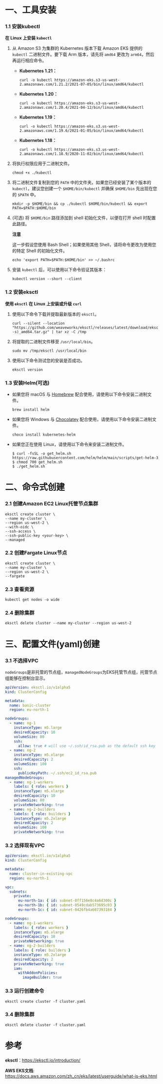 # 一、工具安装

### 1.1 安装kubectl

**在 Linux 上安装 `kubectl`**

1. 从 Amazon S3 为集群的 Kubernetes 版本下载 Amazon EKS 提供的 `kubectl` 二进制文件。要下载 Arm 版本，请先将 `amd64` 更改为 `arm64`，然后再运行相应命令。

   - **Kubernetes 1.21：**

     ```shell
     curl -o kubectl https://amazon-eks.s3-us-west-2.amazonaws.com/1.21.2/2021-07-05/bin/linux/amd64/kubectl
     ```

   - **Kubernetes 1.20：**

     ```shell
     curl -o kubectl https://amazon-eks.s3-us-west-2.amazonaws.com/1.20.4/2021-04-12/bin/linux/amd64/kubectl
     ```

   - **Kubernetes 1.19：**

     ```shell
     curl -o kubectl https://amazon-eks.s3.us-west-2.amazonaws.com/1.19.6/2021-01-05/bin/linux/amd64/kubectl
     ```

   - **Kubernetes 1.18：**

     ```shell
     curl -o kubectl https://amazon-eks.s3.us-west-2.amazonaws.com/1.18.9/2020-11-02/bin/linux/amd64/kubectl
     ```

2. 将执行权限应用于二进制文件。

   ```shell
   chmod +x ./kubectl
   ```

3. 将二进制文件复制到您的 `PATH` 中的文件夹。如果您已经安装了某个版本的 `kubectl`，建议您创建一个 `$HOME/bin/kubectl` 并确保 `$HOME/bin` 先出现在您的 `$PATH` 中。

   ```shell
   mkdir -p $HOME/bin && cp ./kubectl $HOME/bin/kubectl && export PATH=$PATH:$HOME/bin
   ```

4. (可选) 将 `$HOME/bin` 路径添加到 shell 初始化文件，以便在打开 shell 时配置此路径。

   **注意**

   这一步假设您使用 Bash Shell；如果使用其他 Shell，请将命令更改为使用您的特定 Shell 的初始化文件。

   ```shell
   echo 'export PATH=$PATH:$HOME/bin' >> ~/.bashrc
   ```

5. 安装 `kubectl` 后，可以使用以下命令验证其版本：

   ```shell
   kubectl version --short --client
   ```

### 1.2 安装eksctl

**使用 `eksctl` 在 Linux 上安装或升级 `curl`**

1. 使用以下命令下载并提取最新版本的 `eksctl`。

   ```shell
   curl --silent --location "https://github.com/weaveworks/eksctl/releases/latest/download/eksctl_$(uname -s)_amd64.tar.gz" | tar xz -C /tmp
   ```

2. 将提取的二进制文件移至 `/usr/local/bin`。

   ```shell
   sudo mv /tmp/eksctl /usr/local/bin
   ```

3. 使用以下命令测试您的安装是否成功。

   ```shell
   eksctl version
   ```

### 1.3 安装Helm(可选)

- 如果您将 macOS 与 [Homebrew](https://brew.sh/) 配合使用，请使用以下命令安装二进制文件。

  ```shell
  brew install helm
  ```

- 如果您将 Windows 与 [Chocolatey](https://chocolatey.org/) 配合使用，请使用以下命令安装二进制文件。

  ```shell
  choco install kubernetes-helm
  ```

- 如果您正在使用 Linux，请使用以下命令来安装二进制文件。

  ```shell
  $ curl -fsSL -o get_helm.sh https://raw.githubusercontent.com/helm/helm/main/scripts/get-helm-3
  $ chmod 700 get_helm.sh
  $ ./get_helm.sh
  ```

# 二、命令式创建

### 2.1 创建Amazon EC2 Linux托管节点集群

```shell
eksctl create cluster \
--name my-cluster \
--region us-west-2 \
--with-oidc \
--ssh-access \
--ssh-public-key <your-key> \
--managed
```

### 2.2 创建Fargate Linux节点

```shell
eksctl create cluster \
--name my-cluster \
--region us-west-2 \
--fargate
```

### 2.3 查看资源

```shell
kubectl get nodes -o wide
```

### 2.4 删除集群

```shell
eksctl delete cluster --name my-cluster --region us-west-2
```

# 三、配置文件(yaml)创建

### 3.1 不选择VPC

`nodeGroups`是非托管的节点组，`managedNodeGroups`为EKS托管节点组，托管节点组能够在控制台显示。

```yaml
apiVersion: eksctl.io/v1alpha5
kind: ClusterConfig

metadata:
  name: basic-cluster
  region: eu-north-1

nodeGroups:
  - name: ng-1
    instanceType: m5.large
    desiredCapacity: 10
    volumeSize: 80
    ssh:
      allow: true # will use ~/.ssh/id_rsa.pub as the default ssh key
  - name: ng-2
    instanceType: m5.xlarge
    desiredCapacity: 2
    volumeSize: 100
    ssh:
      publicKeyPath: ~/.ssh/ec2_id_rsa.pub
managedNodeGroups:
  - name: ng-1-workers
    labels: { role: workers }
    instanceType: m5.xlarge
    desiredCapacity: 10
    volumeSize: 80
    privateNetworking: true
  - name: ng-2-builders
    labels: { role: builders }
    instanceType: m5.2xlarge
    desiredCapacity: 2
    volumeSize: 100
    privateNetworking: true
```

### 3.2 选择现有VPC

```yaml
apiVersion: eksctl.io/v1alpha5
kind: ClusterConfig

metadata:
  name: cluster-in-existing-vpc
  region: eu-north-1

vpc:
  subnets:
    private:
      eu-north-1a: { id: subnet-0ff156e0c4a6d300c }
      eu-north-1b: { id: subnet-0549cdab573695c03 }
      eu-north-1c: { id: subnet-0426fb4a607393184 }

nodeGroups:
  - name: ng-1-workers
    labels: { role: workers }
    instanceType: m5.xlarge
    desiredCapacity: 10
    privateNetworking: true
  - name: ng-2-builders
    labels: { role: builders }
    instanceType: m5.2xlarge
    desiredCapacity: 2
    privateNetworking: true
    iam:
      withAddonPolicies:
        imageBuilder: true
```

### 3.3 运行创建命令

```shell
eksctl create cluster -f cluster.yaml
```

### 3.4 删除集群

```shell
eksctl delete cluster -f cluster.yaml
```

# 参考

**eksctl**：https://eksctl.io/introduction/

**AWS EKS文档**: https://docs.aws.amazon.com/zh_cn/eks/latest/userguide/what-is-eks.html